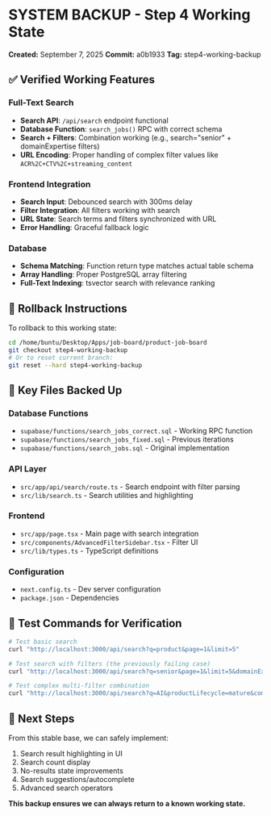 # SYSTEM BACKUP - Step 4 Working State
**Created:** September 7, 2025
**Commit:** a0b1933
**Tag:** step4-working-backup

## ✅ Verified Working Features

### Full-Text Search
- **Search API**: `/api/search` endpoint functional
- **Database Function**: `search_jobs()` RPC with correct schema
- **Search + Filters**: Combination working (e.g., search="senior" + domainExpertise filters)
- **URL Encoding**: Proper handling of complex filter values like `ACR%2C+CTV%2C+streaming_content`

### Frontend Integration
- **Search Input**: Debounced search with 300ms delay
- **Filter Integration**: All filters working with search
- **URL State**: Search terms and filters synchronized with URL
- **Error Handling**: Graceful fallback logic

### Database
- **Schema Matching**: Function return type matches actual table schema
- **Array Handling**: Proper PostgreSQL array filtering
- **Full-Text Indexing**: tsvector search with relevance ranking

## 🔄 Rollback Instructions

To rollback to this working state:
```bash
cd /home/buntu/Desktop/Apps/job-board/product-job-board
git checkout step4-working-backup
# Or to reset current branch:
git reset --hard step4-working-backup
```

## 📁 Key Files Backed Up

### Database Functions
- `supabase/functions/search_jobs_correct.sql` - Working RPC function
- `supabase/functions/search_jobs_fixed.sql` - Previous iterations
- `supabase/functions/search_jobs.sql` - Original implementation

### API Layer
- `src/app/api/search/route.ts` - Search endpoint with filter parsing
- `src/lib/search.ts` - Search utilities and highlighting

### Frontend
- `src/app/page.tsx` - Main page with search integration
- `src/components/AdvancedFilterSidebar.tsx` - Filter UI
- `src/lib/types.ts` - TypeScript definitions

### Configuration
- `next.config.ts` - Dev server configuration
- `package.json` - Dependencies

## 🧪 Test Commands for Verification

```bash
# Test basic search
curl "http://localhost:3000/api/search?q=product&page=1&limit=5"

# Test search with filters (the previously failing case)
curl "http://localhost:3000/api/search?q=senior&page=1&limit=5&domainExpertise=ACR%2C+CTV%2C+streaming_content"

# Test complex multi-filter combination
curl "http://localhost:3000/api/search?q=AI&productLifecycle=mature&companyStage=growth&page=1&limit=10"
```

## 🚀 Next Steps

From this stable base, we can safely implement:
1. Search result highlighting in UI
2. Search count display
3. No-results state improvements
4. Search suggestions/autocomplete
5. Advanced search operators

**This backup ensures we can always return to a known working state.**
